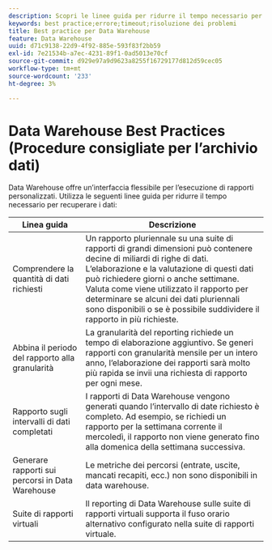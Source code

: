 ```yaml
---
description: Scopri le linee guida per ridurre il tempo necessario per recuperare i dati da Data Warehouse.
keywords: best practice;errore;timeout;risoluzione dei problemi
title: Best practice per Data Warehouse
feature: Data Warehouse
uuid: d71c9138-22d9-4f92-885e-593f83f2bb59
exl-id: 7e21534b-a7ec-4231-89f1-0ad5013e70cf
source-git-commit: d929e97a9d9623a8255f16729177d812d59cec05
workflow-type: tm+mt
source-wordcount: '233'
ht-degree: 3%

---
```


# Data Warehouse Best Practices (Procedure consigliate per l’archivio dati)

Data Warehouse offre un’interfaccia flessibile per l’esecuzione di rapporti personalizzati. Utilizza le seguenti linee guida per ridurre il tempo necessario per recuperare i dati:

| Linea guida | Descrizione |
|--- |--- |
| Comprendere la quantità di dati richiesti | Un rapporto pluriennale su una suite di rapporti di grandi dimensioni può contenere decine di miliardi di righe di dati. L’elaborazione e la valutazione di questi dati può richiedere giorni o anche settimane. Valuta come viene utilizzato il rapporto per determinare se alcuni dei dati pluriennali sono disponibili o se è possibile suddividere il rapporto in più richieste. |
| Abbina il periodo del rapporto alla granularità | La granularità del reporting richiede un tempo di elaborazione aggiuntivo. Se generi rapporti con granularità mensile per un intero anno, l’elaborazione dei rapporti sarà molto più rapida se invii una richiesta di rapporto per ogni mese. |
| Rapporto sugli intervalli di dati completati | I rapporti di Data Warehouse vengono generati quando l’intervallo di date richiesto è completo. Ad esempio, se richiedi un rapporto per la settimana corrente il mercoledì, il rapporto non viene generato fino alla domenica della settimana successiva. |
| Generare rapporti sui percorsi in Data Warehouse | Le metriche dei percorsi (entrate, uscite, mancati recapiti, ecc.) non sono disponibili in data warehouse. |
| Suite di rapporti virtuali | Il reporting di Data Warehouse sulle suite di rapporti virtuali supporta il fuso orario alternativo configurato nella suite di rapporti virtuale. |

